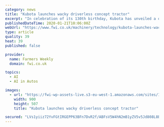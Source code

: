 ```yaml
---
category: news
title: "Kubota launches wacky driverless concept tractor"
excerpt: "In celebration of its 130th birthday, Kubota has unveiled a driverless concept tractor that’s battery powered and uses artificial intelligence to operate autonomously. The four-track X Tractor ..."
publishedDateTime: 2020-01-21T10:06:00Z
webUrl: "https://www.fwi.co.uk/machinery/technology/kubota-launches-wacky-driverless-concept-tractor"
type: article
quality: 39
heat: 39
published: false

provider:
  name: Farmers Weekly
  domain: fwi.co.uk

topics:
  - AI
  - AI in Autos

images:
  - url: "https://fwi-wp-assets-live.s3-eu-west-1.amazonaws.com/sites/1/2020/01/1-MAIN_Kubota-driverless-tractor-c-Kubota.jpg"
    width: 900
    height: 507
    title: "Kubota launches wacky driverless concept tractor"

secured: "LVs1yiiz72YvFGtIRGEPP63BFn7DvR2f/ABFsV5W4hN2mB1yZV5v5Jd808L8BN7fUqOkTeiMb9fpqBtXimSoe18mMNH4QwVpBHuvpDIdKanrnuSf+YCsK80Dj7auxdkm0lyRFV9vJZd0jz/NYO0tWy+OYwbm1J179at9IY5m8tQi5UXMkzmHgFvtqW6s/rEvjQuL5hlHxgdGNn8xurCwak8qqdFoAIVMJ7sqKSO1p8lY18Xr025QTVnBaV3/7vIiux8GJzjdD4nDAoC9ZgKM44pTNN8RFcXq8EGl1w+9PW/5hApF24vVAwgOYqrjESli;gC+hjA4sbj5Y3tAqtYHuaA=="
---
```


